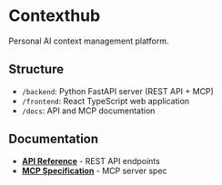# Contexthub

Personal AI context management platform.

## Structure

- `/backend`: Python FastAPI server (REST API + MCP)
- `/frontend`: React TypeScript web application
- `/docs`: API and MCP documentation

## Documentation

- **[API Reference](./docs/API_REFERENCE.md)** - REST API endpoints
- **[MCP Specification](./docs/MCP_SPECIFICATION.md)** - MCP server spec
